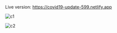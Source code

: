 Live version: https://covid19-update-599.netlify.app

![c1](https://user-images.githubusercontent.com/66261048/89718866-4dd61980-d9e0-11ea-91bd-8e071272c6e0.PNG)

![c2](https://user-images.githubusercontent.com/66261048/89718869-56c6eb00-d9e0-11ea-8ce5-a5170f2ed43f.PNG)
